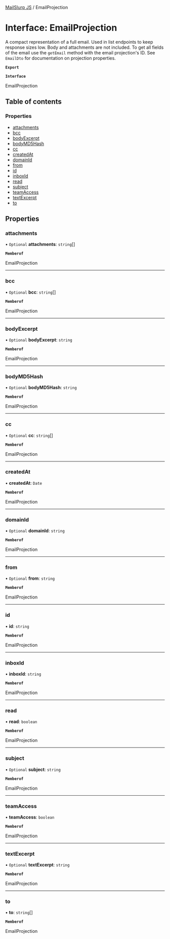 [MailSlurp JS](../README.md) / EmailProjection

# Interface: EmailProjection

A compact representation of a full email. Used in list endpoints to keep response sizes low. Body and attachments are not included. To get all fields of the email use the `getEmail` method with the email projection's ID. See `EmailDto` for documentation on projection properties.

**`Export`**

**`Interface`**

EmailProjection

## Table of contents

### Properties

- [attachments](EmailProjection.md#attachments)
- [bcc](EmailProjection.md#bcc)
- [bodyExcerpt](EmailProjection.md#bodyexcerpt)
- [bodyMD5Hash](EmailProjection.md#bodymd5hash)
- [cc](EmailProjection.md#cc)
- [createdAt](EmailProjection.md#createdat)
- [domainId](EmailProjection.md#domainid)
- [from](EmailProjection.md#from)
- [id](EmailProjection.md#id)
- [inboxId](EmailProjection.md#inboxid)
- [read](EmailProjection.md#read)
- [subject](EmailProjection.md#subject)
- [teamAccess](EmailProjection.md#teamaccess)
- [textExcerpt](EmailProjection.md#textexcerpt)
- [to](EmailProjection.md#to)

## Properties

### attachments

• `Optional` **attachments**: `string`[]

**`Memberof`**

EmailProjection

___

### bcc

• `Optional` **bcc**: `string`[]

**`Memberof`**

EmailProjection

___

### bodyExcerpt

• `Optional` **bodyExcerpt**: `string`

**`Memberof`**

EmailProjection

___

### bodyMD5Hash

• `Optional` **bodyMD5Hash**: `string`

**`Memberof`**

EmailProjection

___

### cc

• `Optional` **cc**: `string`[]

**`Memberof`**

EmailProjection

___

### createdAt

• **createdAt**: `Date`

**`Memberof`**

EmailProjection

___

### domainId

• `Optional` **domainId**: `string`

**`Memberof`**

EmailProjection

___

### from

• `Optional` **from**: `string`

**`Memberof`**

EmailProjection

___

### id

• **id**: `string`

**`Memberof`**

EmailProjection

___

### inboxId

• **inboxId**: `string`

**`Memberof`**

EmailProjection

___

### read

• **read**: `boolean`

**`Memberof`**

EmailProjection

___

### subject

• `Optional` **subject**: `string`

**`Memberof`**

EmailProjection

___

### teamAccess

• **teamAccess**: `boolean`

**`Memberof`**

EmailProjection

___

### textExcerpt

• `Optional` **textExcerpt**: `string`

**`Memberof`**

EmailProjection

___

### to

• **to**: `string`[]

**`Memberof`**

EmailProjection

